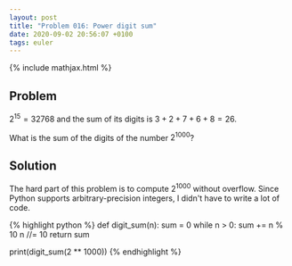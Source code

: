 ```yaml
---
layout: post
title: "Problem 016: Power digit sum"
date: 2020-09-02 20:56:07 +0100
tags: euler
---
```

{% include mathjax.html %}
## Problem 
$2^{15} = 32768$ and the sum of its digits is $3 + 2 + 7 + 6 + 8 = 26$.

What is the sum of the digits of the number $2^{1000}$?

## Solution
The hard part of this problem is to compute $2^{1000}$ without overflow. Since Python supports arbitrary-precision integers, I didn't have to write a lot of code.

{% highlight python %}
def digit_sum(n):
    sum = 0
    while n > 0:
        sum += n % 10
        n //= 10
    return sum

print(digit_sum(2 ** 1000))
{% endhighlight %}